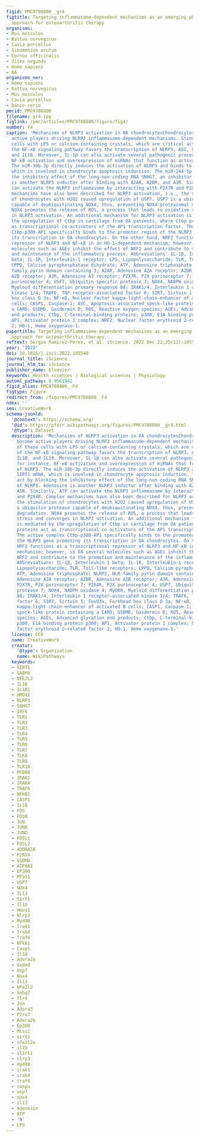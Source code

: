 ```yaml
---
figid: PMC9708800__gr4
figtitle: Targeting inflammasome-dependent mechanisms as an emerging pharmacological
  approach for osteoarthritis therapy
organisms:
- Mus musculus
- Rattus norvegicus
- Cavia porcellus
- Sinomenium acutum
- Cornus officinalis
- Vitex negundo
- Homo sapiens
- NA
organisms_ner:
- Homo sapiens
- Rattus norvegicus
- Mus musculus
- Cavia porcellus
- Danio rerio
pmcid: PMC9708800
filename: gr4.jpg
figlink: /pmc/articles/PMC9708800/figure/fig4/
number: F4
caption: 'Mechanisms of NLRP3 activation in OA chondrocytesChondrocytes have become
  active players driving NLRP3 inflammasome-dependent mechanisms. Stimulation of these
  cells with LPS or calcium-containing crystals, which are critical activators of
  the NF-κB signaling pathway favors the transcription of NLRP3, ASC, CASP1, IL1B,
  and IL18. Moreover, IL-1β can also activate several pathogenic processes, for instance,
  NF-κB activation and overexpression of miRNAs that function as activators of NLRP3.
  The miR-30b-3p directly induces the activation of NLRP3 and binds to SIRT1 mRNA,
  which is involved in chondrocyte apoptosis induction. The miR-244-5p act by blocking
  the inhibitory effect of the long-non-coding RNA SNHG7, an inhibitor of NLRP3. Adenosine
  is another NLRP3 inductor after binding with A2AR, A2BR, and A3R. Similarly, ATP
  can activate the NLRP3 inflammasome by interacting with P2X7R and P2X4R. Complex
  mechanisms have also been described for NLRP3 activation, i.e., the stimulation
  of chondrocytes with H2O2 caused upregulation of USP7. USP7 is a ubiquitin protease
  capable of deubiquitinating NOX4, thus, preventing NOX4 proteasomal degradation.
  NOX4 promotes the release of ROS, a process that leads to oxidative stress and converges
  in NLRP3 activation. An additional mechanism for NLRP3 activation is mediated by
  the upregulation of Ctbp in cartilage from OA patients, where Ctbp proteins act
  as transcriptional co-activators of the AP1 transcription factor. The active complex
  Ctbp-p300-AP1 specifically binds to the promoter region of the NLRP3 gene promoting
  its transcription in OA chondrocytes. On the other hand, NRF2 functions as a transcriptional
  repressor of NLRP3 and NF-κB in an HO-1-dependent mechanism; however, in OA several
  molecules such as AGEs inhibit the effect of NRF2 and contribute to the promotion
  and maintenance of the inflammatory process. Abbreviations: IL-1β, Interleukin-1
  beta; IL-1R, Interleukin-1 receptor; LPS, Lipopolysaccharide; TLR, Toll-like receptors;
  CPPD, Calcium pyrophosphatase dihydrate; ATP, Adenosine triphosphate; NLRP3, NLR
  family pyrin domain containing 3; A2AR, Adenosine A2A receptor; A2BR, Adenosine
  A2B receptor; A3R, Adenosine A3 receptor; P2X7R, P2X purinoceptor 7; P2X4R, P2X
  purinoceptor 4; USP7, Ubiquitin specific protease 7; NOX4, NADPH oxidase 4; MyD88,
  Myeloid differentiation primary response 88; IRAK1/4, Interleukin 1 receptor-associated
  kinase 1/4; TRAF6, TNF receptor-associated factor 6; SIRT, Sirtuin 1; FoxO3a, Forkhead
  box class O 3a; NF-κB, Nuclear factor kappa-light-chain-enhancer of activated B
  cells; CASP1, Caspase-1; ASC, Apoptosis-associated speck-like protein containing
  a CARD; GSDMD, Gasdermin D; ROS, Reactive oxygen species; AGEs, Advanced glycation
  end products; Ctbp, C-terminal-binding proteins; p300, E1A binding protein p300;
  AP1, Activator protein 1 complex; NRF2, Nuclear factor erythroid 2–related factor
  2; HO-1, Heme oxygenase-1.'
papertitle: Targeting inflammasome-dependent mechanisms as an emerging pharmacological
  approach for osteoarthritis therapy.
reftext: Sergio Ramirez-Perez, et al. iScience. 2022 Dec 22;25(12):105548.
year: '2022'
doi: 10.1016/j.isci.2022.105548
journal_title: iScience
journal_nlm_ta: iScience
publisher_name: Elsevier
keywords: Health sciences | Biological sciences | Physiology
automl_pathway: 0.9561942
figid_alias: PMC9708800__F4
figtype: Figure
redirect_from: /figures/PMC9708800__F4
ndex: ''
seo: CreativeWork
schema-jsonld:
  '@context': https://schema.org/
  '@id': https://pfocr.wikipathways.org/figures/PMC9708800__gr4.html
  '@type': Dataset
  description: 'Mechanisms of NLRP3 activation in OA chondrocytesChondrocytes have
    become active players driving NLRP3 inflammasome-dependent mechanisms. Stimulation
    of these cells with LPS or calcium-containing crystals, which are critical activators
    of the NF-κB signaling pathway favors the transcription of NLRP3, ASC, CASP1,
    IL1B, and IL18. Moreover, IL-1β can also activate several pathogenic processes,
    for instance, NF-κB activation and overexpression of miRNAs that function as activators
    of NLRP3. The miR-30b-3p directly induces the activation of NLRP3 and binds to
    SIRT1 mRNA, which is involved in chondrocyte apoptosis induction. The miR-244-5p
    act by blocking the inhibitory effect of the long-non-coding RNA SNHG7, an inhibitor
    of NLRP3. Adenosine is another NLRP3 inductor after binding with A2AR, A2BR, and
    A3R. Similarly, ATP can activate the NLRP3 inflammasome by interacting with P2X7R
    and P2X4R. Complex mechanisms have also been described for NLRP3 activation, i.e.,
    the stimulation of chondrocytes with H2O2 caused upregulation of USP7. USP7 is
    a ubiquitin protease capable of deubiquitinating NOX4, thus, preventing NOX4 proteasomal
    degradation. NOX4 promotes the release of ROS, a process that leads to oxidative
    stress and converges in NLRP3 activation. An additional mechanism for NLRP3 activation
    is mediated by the upregulation of Ctbp in cartilage from OA patients, where Ctbp
    proteins act as transcriptional co-activators of the AP1 transcription factor.
    The active complex Ctbp-p300-AP1 specifically binds to the promoter region of
    the NLRP3 gene promoting its transcription in OA chondrocytes. On the other hand,
    NRF2 functions as a transcriptional repressor of NLRP3 and NF-κB in an HO-1-dependent
    mechanism; however, in OA several molecules such as AGEs inhibit the effect of
    NRF2 and contribute to the promotion and maintenance of the inflammatory process.
    Abbreviations: IL-1β, Interleukin-1 beta; IL-1R, Interleukin-1 receptor; LPS,
    Lipopolysaccharide; TLR, Toll-like receptors; CPPD, Calcium pyrophosphatase dihydrate;
    ATP, Adenosine triphosphate; NLRP3, NLR family pyrin domain containing 3; A2AR,
    Adenosine A2A receptor; A2BR, Adenosine A2B receptor; A3R, Adenosine A3 receptor;
    P2X7R, P2X purinoceptor 7; P2X4R, P2X purinoceptor 4; USP7, Ubiquitin specific
    protease 7; NOX4, NADPH oxidase 4; MyD88, Myeloid differentiation primary response
    88; IRAK1/4, Interleukin 1 receptor-associated kinase 1/4; TRAF6, TNF receptor-associated
    factor 6; SIRT, Sirtuin 1; FoxO3a, Forkhead box class O 3a; NF-κB, Nuclear factor
    kappa-light-chain-enhancer of activated B cells; CASP1, Caspase-1; ASC, Apoptosis-associated
    speck-like protein containing a CARD; GSDMD, Gasdermin D; ROS, Reactive oxygen
    species; AGEs, Advanced glycation end products; Ctbp, C-terminal-binding proteins;
    p300, E1A binding protein p300; AP1, Activator protein 1 complex; NRF2, Nuclear
    factor erythroid 2–related factor 2; HO-1, Heme oxygenase-1.'
  license: CC0
  name: CreativeWork
  creator:
    '@type': Organization
    name: WikiPathways
  keywords:
  - SIRT1
  - GABPA
  - NFE2L2
  - IL1B
  - IL1R1
  - HMOX1
  - NLRP3
  - SNHG7
  - IRF6
  - TLR1
  - TLR2
  - TLR3
  - TLR4
  - TLR5
  - TLR6
  - TLR7
  - TLR8
  - TLR9
  - TLR10
  - MYD88
  - IRAK1
  - IRAK4
  - TRAF6
  - NFKB1
  - CASP1
  - IL18
  - FOS
  - FOSB
  - JUN
  - JUNB
  - JUND
  - FOSL1
  - FOSL2
  - ADORA2A
  - P2RX4
  - GSDMD
  - ATP8A2
  - EP300
  - MTSS1
  - USP7
  - NOX4
  - IL13
  - Sirt1
  - Il1b
  - Hmox1
  - Nlrp3
  - Myd88
  - Irak1
  - Irak4
  - Traf6
  - Nfkb1
  - Casp1
  - Il18
  - Adora2a
  - Gsdmd
  - Usp7
  - Nox4
  - Il13
  - Nfe2l2
  - Snhg7
  - Tlr4
  - Jun
  - Adora3
  - P2rx7
  - Adora2b
  - Ep300
  - Mtss1
  - sirt1
  - nfe2l2a
  - il1b
  - il1rl1
  - nlrp3
  - myd88
  - irak1
  - irak4
  - traf6
  - caspa
  - usp7
  - nox4
  - il13
  - Adenosin
  - ATP
  - 'N'
  - LPS
---
```

